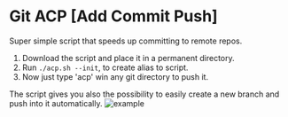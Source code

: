 # Git ACP [Add Commit Push]
Super simple script that speeds up committing to remote repos.

1. Download the script and place it in a permanent directory.
2. Run `./acp.sh --init`, to create alias to script.
3. Now just type 'acp' win any git directory to push it.

The script gives you also the possibility to easily create a new branch and push into it automatically.
![example](https://github.com/ravlaska/git_acp/assets/12380702/9a6d9884-ddc2-4eb6-af5a-3446e1e9ff7a)
